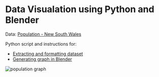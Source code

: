 # Data Visualation using Python and Blender
Data: [Population - New South Wales](https://www.abs.gov.au/statistics/people/population/national-state-and-territory-population/sep-2021/3101051.xlsx)

Python script and instructions for:
- [Extracting and formatting dataset](/scripts/Data%20Generation.ipynb)
- [Generating graph in Blender](/scripts/Modelling%20Data.ipynb)

![population graph](/images/0001-0170.gif)
